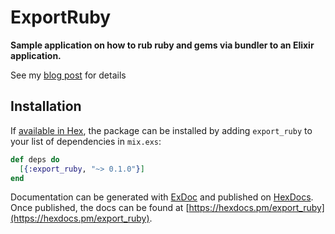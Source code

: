 # ExportRuby

**Sample application on how to rub ruby and gems via bundler to an Elixir application.**

See my [blog post](n) for details

## Installation

If [available in Hex](https://hex.pm/docs/publish), the package can be installed
by adding `export_ruby` to your list of dependencies in `mix.exs`:

```elixir
def deps do
  [{:export_ruby, "~> 0.1.0"}]
end
```

Documentation can be generated with [ExDoc](https://github.com/elixir-lang/ex_doc)
and published on [HexDocs](https://hexdocs.pm). Once published, the docs can
be found at [https://hexdocs.pm/export_ruby](https://hexdocs.pm/export_ruby).

